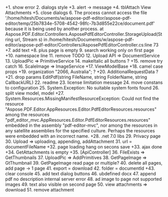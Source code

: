 +1. show error
2. dialogs style
+3. alert -> message
+4. tblAttach View Attachments
+5. close dialogs
6. The process cannot access the file '/home/hitesh/Documents/w/aspose-pdf-editor/aspose-pdf-editor/temp/25b7834e-5708-4542-98fc-7b3d855e22ce/document.pdf' because it is being used by another process.
at Aspose.PDF.Editor.Controllers.AsposePdfEditorController.StorageUpload(String url, Stream s) in /home/hitesh/Documents/w/aspose-pdf-editor/aspose-pdf-editor/Controllers/AsposePdfEditorController.cs:line 73
+7. add text
+8. plus page is empty
9. search working only on first page
+10. namespace line
11. remove TODO
12. Upload API => DocumentService
13. UploadPic => PrimitiveService
14. makeItalic all buttons ?
+15. remove try catch
16. ScaleImage => ImageService
+17. ViewModelBase
+18. camel case props
+19. organization  "2066, Australia"; ?
+20. AdditionalRequestData ?
+21. drop params EditPdf(string FileName, string FolderName, string CallbackURL)
22. readme
23. license limitation message
24. move constans to configuration
25. System.Exception: No suitable system fonts found
26. split view model, model
+27. System.Resources.MissingManifestResourceException: Could not find the resource "Aspose.PDF.Editor.AppResources.Editor.PdfEditorResources.resources" among the resources "pdf_editor_mvc.AppResources.Editor.PdfEditorResources.resources" embedded in the assembly "pdf-editor-mvc", nor among the resources in any satellite assemblies for the specified culture. Perhaps the resources were embedded with an incorrect name.
+28. .net 7.0 libs
29. Privacy page
30. Upload => uploading, appending, addAttachment
31. url = documentFileName
+32. page loading hang on secons save
+33. ajax done
+34. GetAttachments is empty
+35. [ApiController]
36. FileExists => GetThumbnails
37. UploadPic => AddPrimitives
38. GetPageImage => GtThumbnail
39. GetPageImage read page or multiple?
40. delete all pages, add page -> 1 page
41. export = download
42. folder = documentId
+43. clear console
45. add text dialog buttons
46. ubdefined docx
47. append pdf no description internal server error
48. ad image to page not supported images
49. text also visible on second page
50. view attachments => download
51. remove attachment